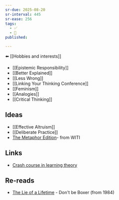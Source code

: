 ```yaml
---
sr-due: 2025-08-20
sr-interval: 445
sr-ease: 256
tags:
  - ✅
  - 🧭
published:

---
```


⬅️ [[Hobbies and interests]]
- [[Epistemic Responsibility]]
- [[Better Explained]]
- [[Less Wrong]]
- [[Linking Your Thinking Conference]]
- [[Feminism]]
- [[Analogies]]
- [[Critical Thinking]]

## Ideas
- [[Effective Altruism]]
- [[Deliberate Practice]]
- [The Metaphor Edition](https://whyisthisinteresting.substack.com/p/the-metaphor-edition)- from WITI

## Links
- [Crash course in learning theory](https://headrush.typepad.com/creating_passionate_users/2006/01/crash_course_in.html)

## Re-reads
- [The Lie of a Lifetime](https://medium.com/@viam_/the-lie-of-a-lifetime-502935ffc5c4) - Don't be Boxer (from 1984)
